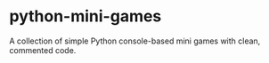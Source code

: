 # python-mini-games
A collection of simple Python console-based mini games with clean, commented code.
